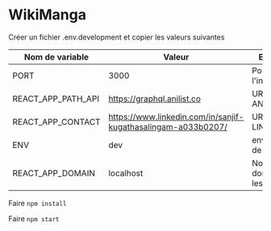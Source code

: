# WikiManga

Créer un fichier .env.development et copier les valeurs suivantes

| Nom de variable   | Valeur                | Explication                                   |
| ----------------- | --------------------- | --------------------------------------------- |
| PORT              | 3000                  | Port actuel de l'interface                    |
| REACT_APP_PATH_API|https://graphql.anilist.co | URL de l'API ANILIST                      |
| REACT_APP_CONTACT | https://www.linkedin.com/in/sanjif-kugathasalingam-a033b0207/ | URL DE LINKEDIN          |
| ENV               | dev | environnement de dev                                            |
| REACT_APP_DOMAIN  | localhost             | Nom de domain pour les cookies                |



Faire ```npm install ```

 Faire ```npm start ``` 
